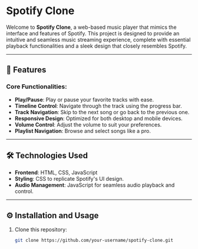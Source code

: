 # Spotify Clone

Welcome to **Spotify Clone**, a web-based music player that mimics the interface and features of Spotify. This project is designed to provide an intuitive and seamless music streaming experience, complete with essential playback functionalities and a sleek design that closely resembles Spotify.

---

## 🚀 Features

### Core Functionalities:
- **Play/Pause**: Play or pause your favorite tracks with ease.
- **Timeline Control**: Navigate through the track using the progress bar.
- **Track Navigation**: Skip to the next song or go back to the previous one.
- **Responsive Design**: Optimized for both desktop and mobile devices.
- **Volume Control**: Adjust the volume to suit your preferences.
- **Playlist Navigation**: Browse and select songs like a pro.

---

## 🛠️ Technologies Used

- **Frontend**: HTML, CSS, JavaScript
- **Styling**: CSS to replicate Spotify's UI design.
- **Audio Management**: JavaScript for seamless audio playback and control.

---

## ⚙️ Installation and Usage

1. Clone this repository:
   ```bash
   git clone https://github.com/your-username/spotify-clone.git
